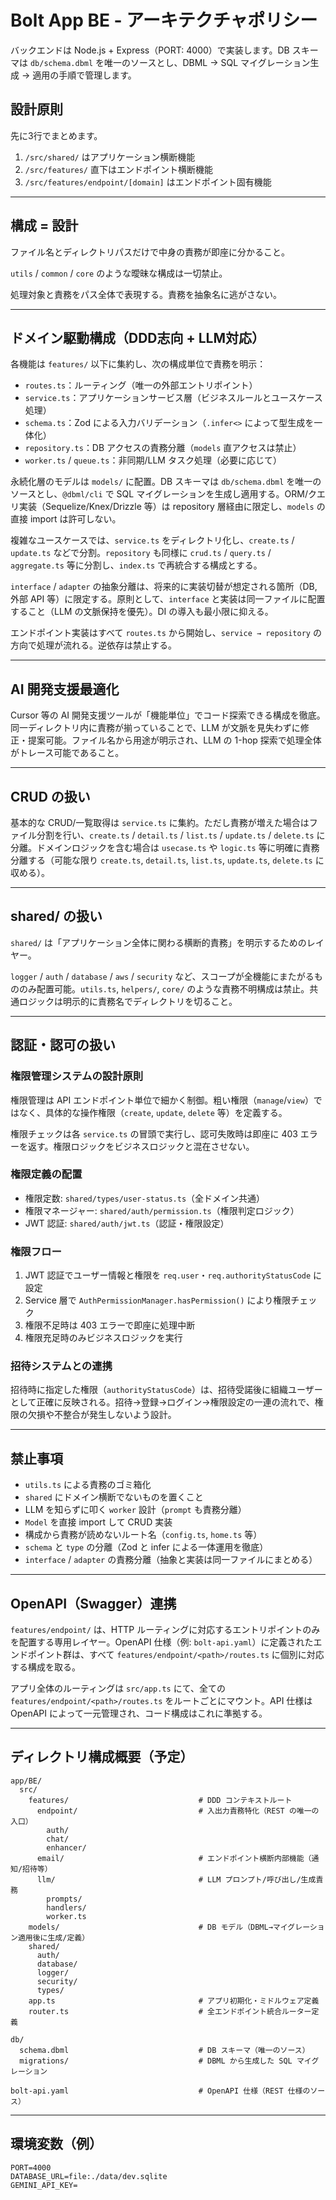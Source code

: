 # Bolt App BE - アーキテクチャポリシー

バックエンドは Node.js + Express（PORT: 4000）で実装します。DB スキーマは `db/schema.dbml` を唯一のソースとし、DBML → SQL マイグレーション生成 → 適用の手順で管理します。

## 設計原則

先に3行でまとめます。
1. `/src/shared/` はアプリケーション横断機能
2. `/src/features/` 直下はエンドポイント横断機能
3. `/src/features/endpoint/[domain]` はエンドポイント固有機能

---

## 構成 = 設計

ファイル名とディレクトリパスだけで中身の責務が即座に分かること。

`utils` / `common` / `core` のような曖昧な構成は一切禁止。

処理対象と責務をパス全体で表現する。責務を抽象名に逃がさない。

---

## ドメイン駆動構成（DDD志向 + LLM対応）

各機能は `features/` 以下に集約し、次の構成単位で責務を明示：

- `routes.ts`：ルーティング（唯一の外部エントリポイント）
- `service.ts`：アプリケーションサービス層（ビジネスルールとユースケース処理）
- `schema.ts`：Zod による入力バリデーション（`.infer<>` によって型生成を一体化）
- `repository.ts`：DB アクセスの責務分離（`models` 直アクセスは禁止）
- `worker.ts` / `queue.ts`：非同期/LLM タスク処理（必要に応じて）

永続化層のモデルは `models/` に配置。DB スキーマは `db/schema.dbml` を唯一のソースとし、`@dbml/cli` で SQL マイグレーションを生成し適用する。ORM/クエリ実装（Sequelize/Knex/Drizzle 等）は repository 層経由に限定し、`models` の直接 import は許可しない。

複雑なユースケースでは、`service.ts` をディレクトリ化し、`create.ts` / `update.ts` などで分割。`repository` も同様に `crud.ts` / `query.ts` / `aggregate.ts` 等に分割し、`index.ts` で再統合する構成とする。

`interface` / `adapter` の抽象分離は、将来的に実装切替が想定される箇所（DB, 外部 API 等）に限定する。原則として、`interface` と実装は同一ファイルに配置すること（LLM の文脈保持を優先）。DI の導入も最小限に抑える。

エンドポイント実装はすべて `routes.ts` から開始し、`service → repository` の方向で処理が流れる。逆依存は禁止する。

---

## AI 開発支援最適化

Cursor 等の AI 開発支援ツールが「機能単位」でコード探索できる構成を徹底。同一ディレクトリ内に責務が揃っていることで、LLM が文脈を見失わずに修正・提案可能。ファイル名から用途が明示され、LLM の 1-hop 探索で処理全体がトレース可能であること。

---

## CRUD の扱い

基本的な CRUD/一覧取得は `service.ts` に集約。ただし責務が増えた場合はファイル分割を行い、`create.ts` / `detail.ts` / `list.ts` / `update.ts` / `delete.ts` に分離。ドメインロジックを含む場合は `usecase.ts` や `logic.ts` 等に明確に責務分離する（可能な限り `create.ts`, `detail.ts`, `list.ts`, `update.ts`, `delete.ts` に収める）。

---

## shared/ の扱い

`shared/` は「アプリケーション全体に関わる横断的責務」を明示するためのレイヤー。

`logger` / `auth` / `database` / `aws` / `security` など、スコープが全機能にまたがるもののみ配置可能。`utils.ts`, `helpers/`, `core/` のような責務不明構成は禁止。共通ロジックは明示的に責務名でディレクトリを切ること。

---

## 認証・認可の扱い

### 権限管理システムの設計原則

権限管理は API エンドポイント単位で細かく制御。粗い権限（`manage`/`view`）ではなく、具体的な操作権限（`create`, `update`, `delete` 等）を定義する。

権限チェックは各 `service.ts` の冒頭で実行し、認可失敗時は即座に 403 エラーを返す。権限ロジックをビジネスロジックと混在させない。

### 権限定義の配置

- 権限定数: `shared/types/user-status.ts`（全ドメイン共通）
- 権限マネージャー: `shared/auth/permission.ts`（権限判定ロジック）
- JWT 認証: `shared/auth/jwt.ts`（認証・権限設定）

### 権限フロー

1. JWT 認証でユーザー情報と権限を `req.user`・`req.authorityStatusCode` に設定
2. Service 層で `AuthPermissionManager.hasPermission()` により権限チェック
3. 権限不足時は 403 エラーで即座に処理中断
4. 権限充足時のみビジネスロジックを実行

### 招待システムとの連携

招待時に指定した権限（`authorityStatusCode`）は、招待受諾後に組織ユーザーとして正確に反映される。招待→登録→ログイン→権限設定の一連の流れで、権限の欠損や不整合が発生しないよう設計。

---

## 禁止事項

- `utils.ts` による責務のゴミ箱化
- `shared` にドメイン横断でないものを置くこと
- LLM を知らずに叩く `worker` 設計（`prompt` も責務分離）
- `Model` を直接 import して CRUD 実装
- 構成から責務が読めないルート名（`config.ts`, `home.ts` 等）
- `schema` と `type` の分離（Zod と infer による一体運用を徹底）
- `interface` / `adapter` の責務分離（抽象と実装は同一ファイルにまとめる）

---

## OpenAPI（Swagger）連携

`features/endpoint/` は、HTTP ルーティングに対応するエントリポイントのみを配置する専用レイヤー。OpenAPI 仕様（例: `bolt-api.yaml`）に定義されたエンドポイント群は、すべて `features/endpoint/<path>/routes.ts` に個別に対応する構成を取る。

アプリ全体のルーティングは `src/app.ts` にて、全ての `features/endpoint/<path>/routes.ts` をルートごとにマウント。API 仕様は OpenAPI によって一元管理され、コード構成はこれに準拠する。

---

## ディレクトリ構成概要（予定）

```
app/BE/
  src/
    features/                             # DDD コンテキストルート
      endpoint/                           # 入出力責務特化（REST の唯一の入口）
        auth/
        chat/
        enhancer/
      email/                              # エンドポイント横断内部機能（通知/招待等）
      llm/                                # LLM プロンプト/呼び出し/生成責務
        prompts/
        handlers/
        worker.ts
    models/                               # DB モデル（DBML→マイグレーション適用後に生成/定義）
    shared/
      auth/
      database/
      logger/
      security/
      types/
    app.ts                                # アプリ初期化・ミドルウェア定義
    router.ts                             # 全エンドポイント統合ルーター定義

db/
  schema.dbml                             # DB スキーマ（唯一のソース）
  migrations/                             # DBML から生成した SQL マイグレーション

bolt-api.yaml                             # OpenAPI 仕様（REST 仕様のソース）
```

---

## 環境変数（例）

```
PORT=4000
DATABASE_URL=file:./data/dev.sqlite
GEMINI_API_KEY=
```
